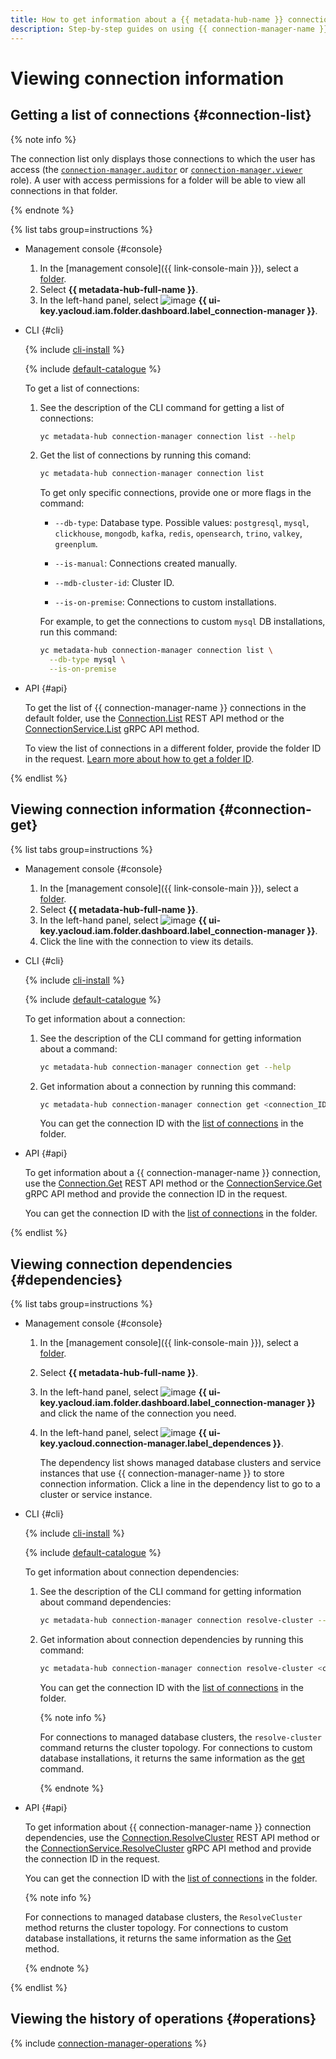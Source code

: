 ```yaml
---
title: How to get information about a {{ metadata-hub-name }} connection. Step-by-step guides
description: Step-by-step guides on using {{ connection-manager-name }} in {{ yandex-cloud }}. In this tutorial, you will learn how to view connections.
---
```


# Viewing connection information


## Getting a list of connections {#connection-list}


{% note info %}

The connection list only displays those connections to which the user has access (the [`connection-manager.auditor`](../security/connection-manager-roles.md#connection-manager-auditor) or [`connection-manager.viewer`](../security/connection-manager-roles.md#connection-manager-viewer) role). A user with access permissions for a folder will be able to view all connections in that folder.

{% endnote %}


{% list tabs group=instructions %}

- Management console {#console}

  1. In the [management console]({{ link-console-main }}), select a [folder](../../resource-manager/concepts/resources-hierarchy.md#folder).
  1. Select **{{ metadata-hub-full-name }}**.
  1. In the left-hand panel, select ![image](../../_assets/console-icons/plug-connection.svg) **{{ ui-key.yacloud.iam.folder.dashboard.label_connection-manager }}**.

- CLI {#cli}

  {% include [cli-install](../../_includes/cli-install.md) %}

  {% include [default-catalogue](../../_includes/default-catalogue.md) %}

  To get a list of connections:

  1. See the description of the CLI command for getting a list of connections:

      ```bash
      yc metadata-hub connection-manager connection list --help
      ```

  1. Get the list of connections by running this comand:
      
      ```bash
      yc metadata-hub connection-manager connection list
      ```

      To get only specific connections, provide one or more flags in the command:

      * `--db-type`: Database type. Possible values: `postgresql`, `mysql`, `clickhouse`, `mongodb`, `kafka`, `redis`, `opensearch`, `trino`, `valkey`, `greenplum`.

      * `--is-manual`: Connections created manually.

      * `--mdb-cluster-id`: Cluster ID.

      * `--is-on-premise`: Connections to custom installations.
      
      For example, to get the connections to custom `mysql` DB installations, run this command:
      
      ```bash
      yc metadata-hub connection-manager connection list \
        --db-type mysql \
        --is-on-premise
      ```

- API {#api}

  To get the list of {{ connection-manager-name }} connections in the default folder, use the [Connection.List](../connection-manager/api-ref/Connection/list.md) REST API method or the [ConnectionService.List](../connection-manager/api-ref/grpc/Connection/list.md) gRPC API method.

  To view the list of connections in a different folder, provide the folder ID in the request. [Learn more about how to get a folder ID](../../resource-manager/operations/folder/get-id.md).

{% endlist %}

## Viewing connection information {#connection-get}

{% list tabs group=instructions %}

- Management console {#console}

  1. In the [management console]({{ link-console-main }}), select a [folder](../../resource-manager/concepts/resources-hierarchy.md#folder).
  1. Select **{{ metadata-hub-full-name }}**.
  1. In the left-hand panel, select ![image](../../_assets/console-icons/plug-connection.svg) **{{ ui-key.yacloud.iam.folder.dashboard.label_connection-manager }}**.
  1. Click the line with the connection to view its details.

- CLI {#cli}

  {% include [cli-install](../../_includes/cli-install.md) %}

  {% include [default-catalogue](../../_includes/default-catalogue.md) %}

  To get information about a connection:
  
  1. See the description of the CLI command for getting information about a command:

      ```bash
      yc metadata-hub connection-manager connection get --help
      ```

  1. Get information about a connection by running this command:
      
      ```bash
      yc metadata-hub connection-manager connection get <connection_ID>
      ```

      You can get the connection ID with the [list of connections](#connection-list) in the folder.

- API {#api}
  
  To get information about a {{ connection-manager-name }} connection, use the [Connection.Get](../connection-manager/api-ref/Connection/get.md) REST API method or the [ConnectionService.Get](../connection-manager/api-ref/grpc/Connection/get.md) gRPC API method and provide the connection ID in the request.

  You can get the connection ID with the [list of connections](view-connection.md#connection-list) in the folder.

{% endlist %}

## Viewing connection dependencies {#dependencies}

{% list tabs group=instructions %}

- Management console {#console}

  1. In the [management console]({{ link-console-main }}), select a [folder](../../resource-manager/concepts/resources-hierarchy.md#folder).
  1. Select **{{ metadata-hub-full-name }}**.
  1. In the left-hand panel, select ![image](../../_assets/console-icons/plug-connection.svg) **{{ ui-key.yacloud.iam.folder.dashboard.label_connection-manager }}** and click the name of the connection you need.
  1. In the left-hand panel, select ![image](../../_assets/console-icons/nodes-right.svg) **{{ ui-key.yacloud.connection-manager.label_dependences }}**.

     The dependency list shows managed database clusters and service instances that use {{ connection-manager-name }} to store connection information. Click a line in the dependency list to go to a cluster or service instance.

- CLI {#cli}

  {% include [cli-install](../../_includes/cli-install.md) %}

  {% include [default-catalogue](../../_includes/default-catalogue.md) %}

  To get information about connection dependencies:
  
  1. See the description of the CLI command for getting information about command dependencies:

      ```bash
      yc metadata-hub connection-manager connection resolve-cluster --help
      ```

  1. Get information about connection dependencies by running this command:
      
      ```bash
      yc metadata-hub connection-manager connection resolve-cluster <connection_ID>
      ```

      You can get the connection ID with the [list of connections](#connection-list) in the folder.

      {% note info %}
      
      For connections to managed database clusters, the `resolve-cluster` command returns the cluster topology. For connections to custom database installations, it returns the same information as the [get](#connection-get) command.
      
      {% endnote %}

- API {#api}
  
  To get information about {{ connection-manager-name }} connection dependencies, use the [Connection.ResolveCluster](../connection-manager/api-ref/Connection/resolveCluster.md) REST API method or the [ConnectionService.ResolveCluster](../connection-manager/api-ref/grpc/Connection/resolveCluster.md) gRPC API method and provide the connection ID in the request.

  You can get the connection ID with the [list of connections](view-connection.md#connection-list) in the folder.

  {% note info %}

  For connections to managed database clusters, the `ResolveCluster` method returns the cluster topology. For connections to custom database installations, it returns the same information as the [Get](view-connection.md#connection-get) method.

  {% endnote %}

{% endlist %}

## Viewing the history of operations {#operations}

{% include [connection-manager-operations](../../_includes/metadata-hub/connection-manager-operations.md) %}